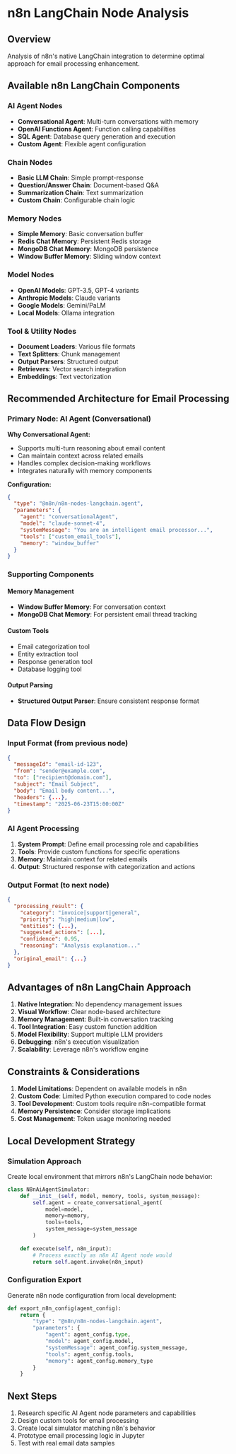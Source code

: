 # n8n LangChain Node Analysis

## Overview

Analysis of n8n's native LangChain integration to determine optimal approach for email processing enhancement.

## Available n8n LangChain Components

### AI Agent Nodes
- **Conversational Agent**: Multi-turn conversations with memory
- **OpenAI Functions Agent**: Function calling capabilities
- **SQL Agent**: Database query generation and execution
- **Custom Agent**: Flexible agent configuration

### Chain Nodes
- **Basic LLM Chain**: Simple prompt-response
- **Question/Answer Chain**: Document-based Q&A
- **Summarization Chain**: Text summarization
- **Custom Chain**: Configurable chain logic

### Memory Nodes
- **Simple Memory**: Basic conversation buffer
- **Redis Chat Memory**: Persistent Redis storage
- **MongoDB Chat Memory**: MongoDB persistence
- **Window Buffer Memory**: Sliding window context

### Model Nodes
- **OpenAI Models**: GPT-3.5, GPT-4 variants
- **Anthropic Models**: Claude variants
- **Google Models**: Gemini/PaLM
- **Local Models**: Ollama integration

### Tool & Utility Nodes
- **Document Loaders**: Various file formats
- **Text Splitters**: Chunk management
- **Output Parsers**: Structured output
- **Retrievers**: Vector search integration
- **Embeddings**: Text vectorization

## Recommended Architecture for Email Processing

### Primary Node: AI Agent (Conversational)
**Why Conversational Agent:**
- Supports multi-turn reasoning about email content
- Can maintain context across related emails
- Handles complex decision-making workflows
- Integrates naturally with memory components

**Configuration:**
```json
{
  "type": "@n8n/n8n-nodes-langchain.agent",
  "parameters": {
    "agent": "conversationalAgent",
    "model": "claude-sonnet-4",
    "systemMessage": "You are an intelligent email processor...",
    "tools": ["custom_email_tools"],
    "memory": "window_buffer"
  }
}
```

### Supporting Components

#### Memory Management
- **Window Buffer Memory**: For conversation context
- **MongoDB Chat Memory**: For persistent email thread tracking

#### Custom Tools
- Email categorization tool
- Entity extraction tool
- Response generation tool
- Database logging tool

#### Output Parsing
- **Structured Output Parser**: Ensure consistent response format

## Data Flow Design

### Input Format (from previous node)
```json
{
  "messageId": "email-id-123",
  "from": "sender@example.com",
  "to": ["recipient@domain.com"],
  "subject": "Email Subject",
  "body": "Email body content...",
  "headers": {...},
  "timestamp": "2025-06-23T15:00:00Z"
}
```

### AI Agent Processing
1. **System Prompt**: Define email processing role and capabilities
2. **Tools**: Provide custom functions for specific operations
3. **Memory**: Maintain context for related emails
4. **Output**: Structured response with categorization and actions

### Output Format (to next node)
```json
{
  "processing_result": {
    "category": "invoice|support|general",
    "priority": "high|medium|low",
    "entities": {...},
    "suggested_actions": [...],
    "confidence": 0.95,
    "reasoning": "Analysis explanation..."
  },
  "original_email": {...}
}
```

## Advantages of n8n LangChain Approach

1. **Native Integration**: No dependency management issues
2. **Visual Workflow**: Clear node-based architecture
3. **Memory Management**: Built-in conversation tracking
4. **Tool Integration**: Easy custom function addition
5. **Model Flexibility**: Support multiple LLM providers
6. **Debugging**: n8n's execution visualization
7. **Scalability**: Leverage n8n's workflow engine

## Constraints & Considerations

1. **Model Limitations**: Dependent on available models in n8n
2. **Custom Code**: Limited Python execution compared to code nodes
3. **Tool Development**: Custom tools require n8n-compatible format
4. **Memory Persistence**: Consider storage implications
5. **Cost Management**: Token usage monitoring needed

## Local Development Strategy

### Simulation Approach
Create local environment that mirrors n8n's LangChain node behavior:

```python
class N8nAiAgentSimulator:
    def __init__(self, model, memory, tools, system_message):
        self.agent = create_conversational_agent(
            model=model,
            memory=memory,
            tools=tools,
            system_message=system_message
        )
    
    def execute(self, n8n_input):
        # Process exactly as n8n AI Agent node would
        return self.agent.invoke(n8n_input)
```

### Configuration Export
Generate n8n node configuration from local development:

```python
def export_n8n_config(agent_config):
    return {
        "type": "@n8n/n8n-nodes-langchain.agent",
        "parameters": {
            "agent": agent_config.type,
            "model": agent_config.model,
            "systemMessage": agent_config.system_message,
            "tools": agent_config.tools,
            "memory": agent_config.memory_type
        }
    }
```

## Next Steps

1. Research specific AI Agent node parameters and capabilities
2. Design custom tools for email processing
3. Create local simulator matching n8n's behavior
4. Prototype email processing logic in Jupyter
5. Test with real email data samples